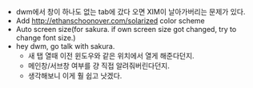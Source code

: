 * dwm에서 창이 하나도 없는 tab에 갔다 오면 XIM이 날아가버리는 문제가 있다.
* Add http://ethanschoonover.com/solarized color scheme
* Auto screen size(for sakura. if own screen size got changed, try to change font size.)
* hey dwm, go talk with sakura.
  * 새 탭 열때 이전 윈도우와 같은 위치에서 열게 해준다던지.
  * 메인창/서브창 여부를 걍 직접 알려줘버린다던지.
  * 생각해보니 이게 훨 쉽고 낫겠다.



